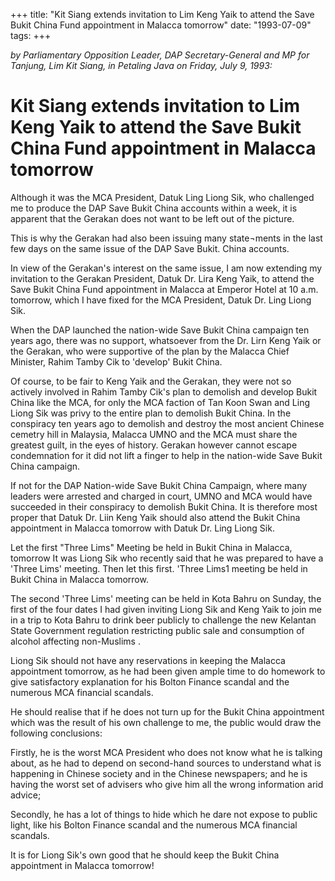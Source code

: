 +++ 
title: "Kit Siang extends invitation to Lim Keng Yaik to attend the Save Bukit China Fund appointment in Malacca tomorrow"
date: "1993-07-09"
tags:
+++

_by Parliamentary Opposition Leader, DAP Secretary-General and MP for Tanjung, Lim Kit Siang, in Petaling Java on Friday, July 9, 1993:_

# Kit Siang extends invitation to Lim Keng Yaik to attend the Save Bukit China Fund appointment in Malacca tomorrow

Although it was the MCA President, Datuk Ling Liong Sik, who challenged me to produce the DAP Save Bukit China accounts within a week, it is apparent that the Gerakan does not want to be left out of the picture.

This is why the Gerakan had also been issuing many state¬ments in the last few days on the same issue of the DAP Save Bukit. China accounts.</u>

In view of the Gerakan's interest on the same issue, I am now extending my invitation to the Gerakan President, Datuk Dr. Lira Keng Yaik, to attend the Save Bukit China Fund appointment in Malacca at Emperor Hotel at 10 a.m. tomorrow, which I have fixed for the MCA President, Datuk Dr. Ling Liong Sik.

When the DAP launched the nation-wide Save Bukit China campaign ten years ago, there was no support, whatsoever from the Dr. Lirn Keng Yaik or the Gerakan, who were supportive of the plan by the Malacca Chief Minister, Rahim Tamby Cik to 'develop' Bukit China.

Of course, to be fair to Keng Yaik and the Gerakan, they were not so actively involved in Rahim Tamby Cik's plan to demolish and develop Bukit China like the MCA, for only the MCA faction of Tan Koon Swan and Ling Liong Sik was privy to the entire plan to demolish Bukit China.
In the conspiracy ten years ago to demolish and destroy the most ancient Chinese cemetry hill in Malaysia, Malacca UMNO and the MCA must share the greatest guilt, in the eyes of history. Gerakan however cannot escape condemnation for it did not lift a finger to help in the nation-wide Save Bukit China campaign.

If not for the DAP Nation-wide Save Bukit China Campaign, where many leaders were arrested and charged in court, UMNO and MCA would have succeeded in their conspiracy to demolish Bukit China.
It is therefore most proper that Datuk Dr. Liin Keng Yaik should also attend the Bukit China appointment in Malacca tomorrow with Datuk Dr. Ling Liong Sik.

Let the first "Three Lims" Meeting be held  in  Bukit China in Malacca, tomorrow
It was Liong Sik who recently said that he was prepared to have a 'Three Lims' meeting. Then let this first. 'Three Lims1 meeting be held in Bukit China in Malacca tomorrow.

The second 'Three Lims' meeting can be held in Kota Bahru on Sunday, the first of the four dates I had given inviting Liong Sik and Keng Yaik to join me in a trip to Kota Bahru to drink beer publicly to challenge the new Kelantan State Government regulation restricting public  sale and consumption of  alcohol  affecting  non-Muslims .

Liong Sik should not have any reservations in keeping the Malacca appointment tomorrow, as he had been given ample time to do homework to give satisfactory explanation for his Bolton Finance scandal and the numerous MCA financial scandals.

He should realise that if he does not turn up for the Bukit China appointment which was the result of his own challenge to me, the public would draw the following conclusions:

Firstly, he is the worst MCA President who does not know what he is talking about, as he had to depend on second-hand sources to understand what is happening in Chinese society and in the Chinese newspapers; and he is having the worst set of advisers who give him all the wrong information arid advice;

Secondly, he has a lot of things to hide which he dare not expose to public light, like his Bolton Finance scandal and the numerous MCA financial scandals.

It is for Liong Sik's own good that he should keep the Bukit China appointment in Malacca tomorrow!
 
